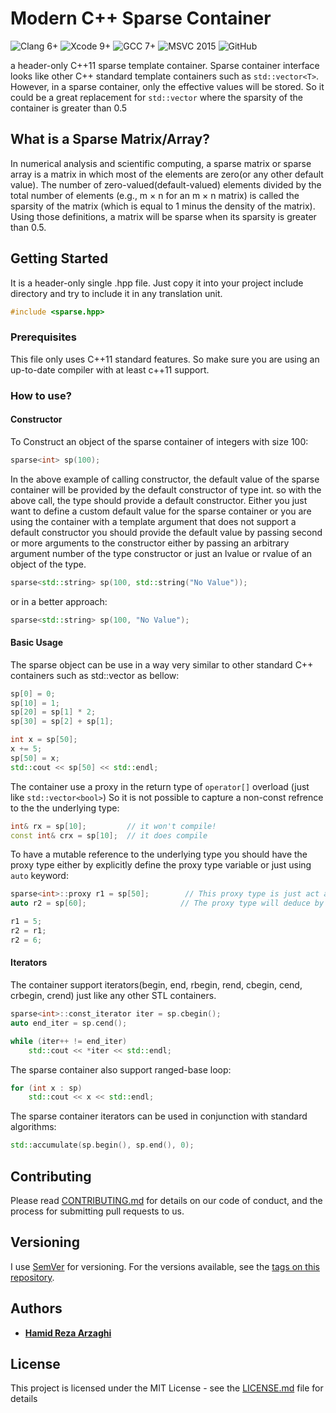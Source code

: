 # Modern C++ Sparse Container

![Clang 6+](https://img.shields.io/badge/Clang-6%2B-brightgreen.svg?style=plastic&logo=llvm)
![Xcode 9+](https://img.shields.io/badge/Xcode-9%2B-brightgreen.svg?style=plastic&logo=xcode&logoColor=white)
![GCC 7+](https://img.shields.io/badge/GCC-7%2B-brightgreen.svg?style=plastic&logo=gnu)
![MSVC 2015](https://img.shields.io/badge/MSVC-2015%2B-brightgreen.svg?style=plastic&logo=visual-studio)
![GitHub](https://img.shields.io/github/license/Arzaghi/sparse?style=plastic)

a header-only C++11 sparse template container. Sparse container interface looks like other C++ standard template containers such as `std::vector<T>`. However, in a sparse container, only the effective values will be stored. So it could be a great replacement for `std::vector` where the sparsity of the container is greater than 0.5 

## What is a Sparse Matrix/Array?

In numerical analysis and scientific computing, a sparse matrix or sparse array is a matrix in which most of the elements are zero(or any other default value). The number of zero-valued(default-valued) elements divided by the total number of elements (e.g., m × n for an m × n matrix) is called the sparsity of the matrix (which is equal to 1 minus the density of the matrix). Using those definitions, a matrix will be sparse when its sparsity is greater than 0.5.

## Getting Started

It is a header-only single .hpp file. Just copy it into your project include directory and try to include it in any translation unit.

```cxx
#include <sparse.hpp>
```

### Prerequisites

This file only uses C++11 standard features. So make sure you are using an up-to-date compiler with at least c++11 support.


### How to use?

#### Constructor

To Construct an object of the sparse container of integers with size 100: 

```cxx
sparse<int> sp(100);
```

In the above example of calling constructor, the default value of the sparse container will be provided by the default constructor of type int. so with the above call, the type should provide a default constructor.
Either you just want to define a custom default value for the sparse container or you are using the container with a template argument that does not support a default constructor you should provide the default value by passing second or more arguments to the constructor either by passing an arbitrary argument number of the type constructor or just an lvalue or rvalue of an object of the type.

```cxx
sparse<std::string> sp(100, std::string("No Value"));
```

or in a better approach:

```cxx
sparse<std::string> sp(100, "No Value");
```
#### Basic Usage
The sparse object can be use in a way very similar to other standard C++ containers such as std::vector as bellow:

```cxx
sp[0] = 0;
sp[10] = 1;
sp[20] = sp[1] * 2;
sp[30] = sp[2] + sp[1];

int x = sp[50];
x += 5;
sp[50] = x;
std::cout << sp[50] << std::endl;
```

The container use a proxy in the return type of `operator[]` overload (just like `std::vector<bool>`)
So it is not possible to capture a non-const refrence to the the underlying type:

```cxx
int& rx = sp[10];         // it won't compile!
const int& crx = sp[10];  // it does compile
```

To have a mutable reference to the underlying type you should have the proxy type either by explicitly define the proxy type variable or just using `auto` keyword:

```cxx
sparse<int>::proxy r1 = sp[50];   	   // This proxy type is just act as a int&
auto r2 = sp[60];                     // The proxy type will deduce by the compiler

r1 = 5;
r2 = r1;
r2 = 6;
```

#### Iterators

The container support iterators(begin, end, rbegin, rend, cbegin, cend, crbegin, crend) just like any other STL containers.

```cxx
sparse<int>::const_iterator iter = sp.cbegin();
auto end_iter = sp.cend();

while (iter++ != end_iter)
    std::cout << *iter << std::endl;
```

The sparse container also support ranged-base loop:
```cxx
for (int x : sp)
    std::cout << x << std::endl;
```

The sparse container iterators can be used in conjunction with standard algorithms:
```cxx
std::accumulate(sp.begin(), sp.end(), 0);	
```

## Contributing

Please read [CONTRIBUTING.md](CONTRIBUTING.md) for details on our code of conduct, and the process for submitting pull requests to us.

## Versioning

I use [SemVer](http://semver.org/) for versioning. For the versions available, see the [tags on this repository](https://github.com/Arzaghi/sparse/tags). 

## Authors

* **[Hamid Reza Arzaghi](https://github.com/Arzaghi)**

<!-- See also the list of [contributors](https://github.com/Arzaghi/sparse/contributors) who participated in this project. -->

## License

This project is licensed under the MIT License - see the [LICENSE.md](LICENSE.md) file for details

